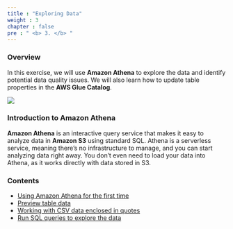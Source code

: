 ```yaml
---
title : "Exploring Data"
weight : 3
chapter : false
pre : " <b> 3. </b> "
---
```


### Overview
In this exercise, we will use **Amazon Athena** to explore the data and identify potential data quality issues. We will also learn how to update table properties in the **AWS Glue Catalog**.

![](/images/3.exploring/0.png)

### Introduction to Amazon Athena
**Amazon Athena** is an interactive query service that makes it easy to analyze data in **Amazon S3** using standard SQL. Athena is a serverless service, meaning there’s no infrastructure to manage, and you can start analyzing data right away. You don’t even need to load your data into Athena, as it works directly with data stored in S3.

### Contents
- [Using Amazon Athena for the first time](3.1_amazon_Athena/)
- [Preview table data](3.2_preview_Data/)
- [Working with CSV data enclosed in quotes](3.3_working_With_CSV/)
- [Run SQL queries to explore the data](3.4_run_Sql/)